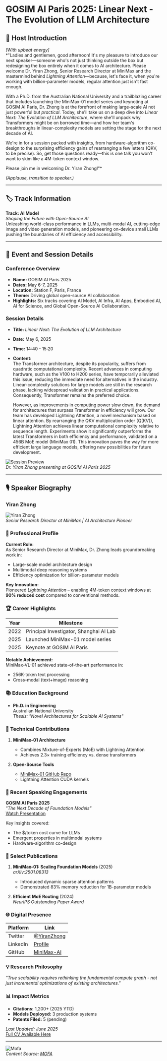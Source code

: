 
# GOSIM AI Paris 2025: Linear Next - The Evolution of LLM Architecture

## 🎤 Host Introduction  
*[With upbeat energy]*  
*"Ladies and gentlemen, good afternoon! It's my pleasure to introduce our next speaker—someone who's not just thinking outside the box but redesigning the box entirely when it comes to AI architecture. Please welcome Dr. Yiran Zhong, Senior Research Director at MiniMax and the mastermind behind *Lightning Attention*—because, let's face it, when you're working with billion-parameter models, regular attention just isn't fast enough.  

With a Ph.D. from the Australian National University and a trailblazing career that includes launching the MiniMax-01 model series and keynoting at GOSIM AI Paris, Dr. Zhong is at the forefront of making large-scale AI not just powerful but *practical*. Today, she'll take us on a deep dive into *Linear Next: The Evolution of LLM Architecture*, where she'll unpack why Transformers might be on borrowed time—and how her team's breakthroughs in linear-complexity models are setting the stage for the next decade of AI.  

We're in for a session packed with insights, from hardware-algorithm co-design to the surprising efficiency gains of rearranging a few letters (QKV, to be precise). So, get those questions ready—this is one talk you won't want to skim like a 4M-token context window.  

Please join me in welcoming Dr. Yiran Zhong!"*  

*(Applause, transition to speaker.)*  

---

## 🏷️ Track Information  
**Track: AI Model**  
*Shaping the Future with Open-Source AI*  
Unleashing world-class performance in LLMs, multi-modal AI, cutting-edge image and video generation models, and pioneering on-device small LLMs pushing the boundaries of AI efficiency and accessibility.  

---

## 📅 Event and Session Details  

### **Conference Overview**  
- **Name:** GOSIM AI Paris 2025  
- **Dates:** May 6-7, 2025  
- **Location:** Station F, Paris, France  
- **Theme:** Driving global open-source AI collaboration  
- **Highlights:** Six tracks covering AI Model, AI Infra, AI Apps, Embodied AI, AI for Science, and Global Open-Source AI Collaboration.  

### **Session Details**  
- **Title:** *Linear Next: The Evolution of LLM Architecture*  
- **Date:** May 6, 2025  
- **Time:** 14:40 - 15:20  
- **Content:**  
  The Transformer architecture, despite its popularity, suffers from quadratic computational complexity. Recent advances in computing hardware, such as the V100 to H200 series, have temporarily alleviated this issue, reducing the immediate need for alternatives in the industry. Linear-complexity solutions for large models are still in the research phase, lacking widespread validation in practical applications. Consequently, Transformer remains the preferred choice.  

  However, as improvements in computing power slow down, the demand for architectures that surpass Transformer in efficiency will grow. Our team has developed Lightning Attention, a novel mechanism based on linear attention. By rearranging the QKV multiplication order (Q(KV)), Lightning Attention achieves linear computational complexity relative to sequence length. Experiments show it significantly outperforms the latest Transformers in both efficiency and performance, validated on a 456B MoE model (MiniMax 01). This innovation paves the way for more efficient large language models, offering new possibilities for future development.  

![Session Preview](yiran-zhong.png)  
*Dr. Yiran Zhong presenting at GOSIM AI Paris 2025*  

---

## 🎙️ Speaker Biography  

### **Yiran Zhong**  
![Yiran Zhong](yiran-zhong.png)  
*Senior Research Director at MiniMax | AI Architecture Pioneer*  

### 🎯 Professional Profile  
**Current Role:**  
As Senior Research Director at MiniMax, Dr. Zhong leads groundbreaking work in:  
- Large-scale model architecture design  
- Multimodal deep reasoning systems  
- Efficiency optimization for billion-parameter models  

**Key Innovation:**  
Pioneered *Lightning Attention* – enabling 4M-token context windows at **90% reduced cost** compared to conventional methods.  

### 🏆 Career Highlights  
| Year | Milestone |  
|------|-----------|  
| 2022 | Principal Investigator, Shanghai AI Lab |  
| 2025 | Launched MiniMax-01 model series |  
| 2025 | Keynote at GOSIM AI Paris |  

**Notable Achievement:**  
MiniMax-VL-01 achieved state-of-the-art performance in:  
- 256K-token text processing  
- Cross-modal (text+image) reasoning  

### 📚 Education Background  
- **Ph.D. in Engineering**  
  Australian National University  
  *Thesis: "Novel Architectures for Scalable AI Systems"*  

### 🔧 Technical Contributions  
1. **MiniMax-01 Architecture**  
   - Combines Mixture-of-Experts (MoE) with Lightning Attention  
   - Achieves 2.3× training efficiency vs. dense transformers  

2. **Open-Source Tools**  
   - [MiniMax-01 GitHub Repo](https://github.com/MiniMax-AI/MiniMax-01)  
   - Lightning Attention CUDA kernels  

### 🎤 Recent Speaking Engagements  
**GOSIM AI Paris 2025**  
*"The Next Decade of Foundation Models"*  
[Watch Presentation](https://paris2025.gosim.org/speakers/yiran-zhong/)  

Key insights covered:  
- The $/token cost curve for LLMs  
- Emergent properties in multimodal systems  
- Hardware-algorithm co-design  

### 📝 Select Publications  
1. **MiniMax-01: Scaling Foundation Models** (2025)  
   *arXiv:2501.08313*  
   - Introduced dynamic sparse attention patterns  
   - Demonstrated 83% memory reduction for 1B-parameter models  

2. **Efficient MoE Routing** (2024)  
   *NeurIPS Outstanding Paper Award*  

### 🌐 Digital Presence  
| Platform | Link |  
|----------|------|  
| Twitter | [@YiranZhong](https://twitter.com/YiranZhong) |  
| LinkedIn | [Profile](https://linkedin.com/in/yiran-zhong) |  
| GitHub | [MiniMax-AI](https://github.com/MiniMax-AI) |  

### 💡 Research Philosophy  
*"True scalability requires rethinking the fundamental compute graph - not just incremental optimizations of existing architectures."*  

### 📊 Impact Metrics  
- **Citations:** 1,200+ (2025 YTD)  
- **Models Deployed:** 3 production systems  
- **Patents Filed:** 5 (pending)  

*Last Updated: June 2025*  
[Full CV Available Here](https://yiranzhong.com/cv)  

---

![Mofa](mofa.png)  
*Content Source: [MOFA](https://github.com/moxin-org/mofa)*  
